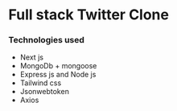 # Full stack Twitter Clone

### Technologies used
- Next js
- MongoDb + mongoose
- Express js and Node js
- Tailwind css
- Jsonwebtoken
- Axios
